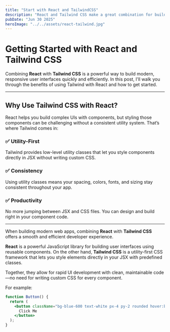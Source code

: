 ```yaml
---
title: "Start with React and TailwindCSS"
description: "React and Tailwind CSS make a great combination for building fast, clean UIs with minimal fuss."
pubDate: "Jun 30 2025"
heroImage: "../../assets/react-tailwind.jpg"
---
```


# Getting Started with React and Tailwind CSS

Combining **React** with **Tailwind CSS** is a powerful way to build modern, responsive user interfaces quickly and efficiently. In this post, I'll walk you through the benefits of using Tailwind with React and how to get started.

---

## Why Use Tailwind CSS with React?

React helps you build complex UIs with components, but styling those components can be challenging without a consistent utility system. That’s where Tailwind comes in:

### ✅ Utility-First
Tailwind provides low-level utility classes that let you style components directly in JSX without writing custom CSS.

### ✅ Consistency
Using utility classes means your spacing, colors, fonts, and sizing stay consistent throughout your app.

### ✅ Productivity
No more jumping between JSX and CSS files. You can design and build right in your component code.

---

When building modern web apps, combining **React** with **Tailwind CSS** offers a smooth and efficient developer experience.

**React** is a powerful JavaScript library for building user interfaces using reusable components. On the other hand, **Tailwind CSS** is a utility-first CSS framework that lets you style elements directly in your JSX with predefined classes.

Together, they allow for rapid UI development with clean, maintainable code—no need for writing custom CSS for every component.

For example:

```jsx
function Button() {
  return (
    <button className="bg-blue-600 text-white px-4 py-2 rounded hover:bg-blue-700">
      Click Me
    </button>
  );
}
```